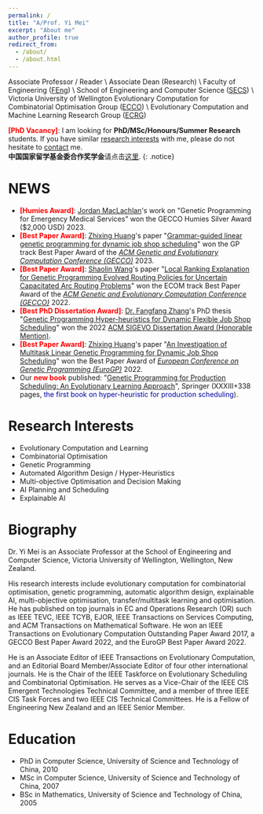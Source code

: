 ```yaml
---
permalink: /
title: "A/Prof. Yi Mei"
excerpt: "About me"
author_profile: true
redirect_from: 
  - /about/
  - /about.html
---
```


Associate Professor / Reader \\
Associate Dean (Research) \\
Faculty of Engineering ([FEng](https://www.wgtn.ac.nz/engineering)) \\
School of Engineering and Computer Science ([SECS](https://www.wgtn.ac.nz/engineering/school-of-engineering-and-computer-science)) \\
Victoria University of Wellington
Evolutionary Computation for Combinatorial Optimisation Group ([ECCO](https://vuw-ecco.netlify.app/)) \\
Evolutionary Computation and Machine Learning Research Group ([ECRG](https://ecs.wgtn.ac.nz/Groups/ECRG/WebHome)) 


<span style="color: #FF0000"><b>[PhD Vacancy]</b></span>: I am looking for <b>PhD/MSc/Honours/Summer Research</b> students. If you have similar <a href="#research-interests">research interests</a> with me, please do not hesitate to <a href="mailto:yi.mei@ecs.vuw.ac.nz">contact</a> me. <br/>
<b>中国国家留学基金委合作奖学金</b>请点击<a href="/vuw-csc/">这里</a>.
{: .notice}



NEWS
======

<ul>
<!-- <li><span style="color: #FF0000"><b>[Call for papers]</b></span>: We are organising <a href="https://meiyi1986.github.io/cec2023-esco/">The Special Session on Evolutionary Scheduling and Combinatorial Optimisation</a> at <a href="https://2023.ieee-cec.org/">IEEE Congress on Evolutionary Computation 2023</a>. Submission due date: <span style="color: #FF0000"><b>13 Jan, 2023</b></span>.</li> -->
<li><span style="color: #FF0000"><b>[Humies Award]</b></span>: <a href="https://ecs.victoria.ac.nz/Main/GradJordanMacLachlan">Jordan MacLachlan</a>'s work on "Genetic Programming for Emergency Medical Services" won the GECCO Humies Silver Award ($2,000 USD) 2023.</li>
<li><span style="color: #FF0000"><b>[Best Paper Award]</b></span>: <a href="https://ecs.victoria.ac.nz/Main/GradZhixinghuang">Zhixing Huang</a>'s paper "<a href="https://dl.acm.org/doi/10.1145/3583131.3590394">Grammar-guided linear genetic programming for dynamic job shop scheduling</a>" won the GP track Best Paper Award of the <i><a href="https://gecco-2023.sigevo.org/">ACM Genetic and Evolutionary Computation Conference (GECCO)</a></i> 2023.</li>
<li><span style="color: #FF0000"><b>[Best Paper Award]</b></span>: <a href="https://ecs.victoria.ac.nz/Main/GradShaolinWang">Shaolin Wang</a>'s paper "<a href="https://dl.acm.org/doi/10.1145/3512290.3528723">Local Ranking Explanation for Genetic Programming Evolved Routing Policies for Uncertain Capacitated Arc Routing Problems</a>" won the ECOM track Best Paper Award of the <i><a href="https://gecco-2022.sigevo.org/">ACM Genetic and Evolutionary Computation Conference (GECCO)</a></i> 2022.</li>
<!-- ![](/img/gecco2022_BP_Award_small.png) -->
<li><span style="color: #FF0000"><b>[Best PhD Dissertation Award]</b></span>: <a href="https://fangfang-zhang.github.io">Dr. Fangfang Zhang</a>'s PhD thesis "<a href="https://openaccess.wgtn.ac.nz/articles/thesis/Genetic_Programming_Hyper-heuristics_for_Dynamic_Flexible_Job_Shop_Scheduling/16528677/1">Genetic Programming Hyper-heuristics for Dynamic Flexible Job Shop Scheduling</a>" won the 2022 <a href="https://sig.sigevo.org/index.html/tiki-index.php?page=SIGEVO+Dissertation+Award#SIGEVO_Dissertation_Award">ACM SIGEVO Dissertation Award (Honorable Mention)</a>.</li>
<li><span style="color: #FF0000"><b>[Best Paper Award]</b></span>: <a href="https://ecs.wgtn.ac.nz/Main/GradZhixingHuang">Zhixing Huang</a>'s paper "<a href="https://link.springer.com/chapter/10.1007/978-3-031-02056-8_11">An Investigation of Multitask Linear Genetic Programming for Dynamic Job Shop Scheduling</a>" won the Best Paper Award of <i><a href="http://www.evostar.org/2022/eurogp/">European Conference on Genetic Programming (EuroGP)</a></i> 2022.</li>
<!-- ![](/img/eurogp2022_BP_certificate.png) -->
<li>Our <span style="color: #FF0000"><b>new book</b></span> published: "<a href="https://link.springer.com/book/10.1007/978-981-16-4859-5">Genetic Programming for Production Scheduling: An Evolutionary Learning Approach</a>", Springer (XXXIII+338 pages, <span style="color: #0000a0">the first book on hyper-heuristic for production scheduling</span>).</li>
<!-- ![](/img/gp-book-cover.jpg) -->
<!-- - I gave a **tutorial:** <a href="https://meiyi1986.github.io/cec2021-tutorial-xaigp/">**Towards Better Explainable AI Through Genetic Programming**</a> at <a href="https://cec2021.mini.pw.edu.pl">**IEEE Congress on Evolutionary Computation (CEC) 2021**</a>. [<a href="/files/xai-gp.pdf">Slides</a>] -->
</ul>

<a name="research-interests"></a>Research Interests
======
<ul>
<li>Evolutionary Computation and Learning</li>
<li>Combinatorial Optimisation</li>
<li>Genetic Programming</li>
<li>Automated Algorithm Design / Hyper-Heuristics</li>
<li>Multi-objective Optimisation and Decision Making</li>
<li>AI Planning and Scheduling</li>
<li>Explainable AI</li>
</ul>

Biography
======
Dr. Yi Mei is an Associate Professor at the School of Engineering and Computer Science, Victoria University of Wellington, Wellington, New Zealand. 

His research interests include evolutionary computation for combinatorial optimisation, genetic programming, automatic algorithm design, explainable AI, multi-objective optimisation, transfer/multitask learning and optimisation. He has published on top journals in EC and Operations Research (OR) such as IEEE TEVC, IEEE TCYB, EJOR, IEEE Transactions on Services Computing, and ACM Transactions on Mathematical Software. He won an IEEE Transactions on Evolutionary Computation Outstanding Paper Award 2017, a GECCO Best Paper Award 2022, and the EuroGP Best Paper Award 2022. 

He is an Associate Editor of IEEE Transactions on Evolutionary Computation, and an Editorial Board Member/Associate Editor of four other international journals. He is the Chair of the IEEE Taskforce on Evolutionary Scheduling and Combinatorial Optimisation. He serves as a Vice-Chair of the IEEE CIS Emergent Technologies Technical Committee, and a member of three IEEE CIS Task Forces and two IEEE CIS Technical Committees. He is a Fellow of Engineering New Zealand and an IEEE Senior Member.

Education
======
* PhD in Computer Science, University of Science and Technology of China, 2010
* MSc in Computer Science, University of Science and Technology of China, 2007
* BSc in Mathematics, University of Science and Technology of China, 2005



<!-- This is the front page of a website that is powered by the [academicpages template](https://github.com/academicpages/academicpages.github.io) and hosted on GitHub pages. [GitHub pages](https://pages.github.com) is a free service in which websites are built and hosted from code and data stored in a GitHub repository, automatically updating when a new commit is made to the respository. This template was forked from the [Minimal Mistakes Jekyll Theme](https://mmistakes.github.io/minimal-mistakes/) created by Michael Rose, and then extended to support the kinds of content that academics have: publications, talks, teaching, a portfolio, blog posts, and a dynamically-generated CV. You can fork [this repository](https://github.com/academicpages/academicpages.github.io) right now, modify the configuration and markdown files, add your own PDFs and other content, and have your own site for free, with no ads! An older version of this template powers my own personal website at [stuartgeiger.com](http://stuartgeiger.com), which uses [this Github repository](https://github.com/staeiou/staeiou.github.io). -->

<!-- A data-driven personal website
======
Like many other Jekyll-based GitHub Pages templates, academicpages makes you separate the website's content from its form. The content & metadata of your website are in structured markdown files, while various other files constitute the theme, specifying how to transform that content & metadata into HTML pages. You keep these various markdown (.md), YAML (.yml), HTML, and CSS files in a public GitHub repository. Each time you commit and push an update to the repository, the [GitHub pages](https://pages.github.com/) service creates static HTML pages based on these files, which are hosted on GitHub's servers free of charge.

Many of the features of dynamic content management systems (like Wordpress) can be achieved in this fashion, using a fraction of the computational resources and with far less vulnerability to hacking and DDoSing. You can also modify the theme to your heart's content without touching the content of your site. If you get to a point where you've broken something in Jekyll/HTML/CSS beyond repair, your markdown files describing your talks, publications, etc. are safe. You can rollback the changes or even delete the repository and start over -- just be sure to save the markdown files! Finally, you can also write scripts that process the structured data on the site, such as [this one](https://github.com/academicpages/academicpages.github.io/blob/master/talkmap.ipynb) that analyzes metadata in pages about talks to display [a map of every location you've given a talk](https://academicpages.github.io/talkmap.html).

Getting started
======
1. Register a GitHub account if you don't have one and confirm your e-mail (required!)
1. Fork [this repository](https://github.com/academicpages/academicpages.github.io) by clicking the "fork" button in the top right. 
1. Go to the repository's settings (rightmost item in the tabs that start with "Code", should be below "Unwatch"). Rename the repository "[your GitHub username].github.io", which will also be your website's URL.
1. Set site-wide configuration and create content & metadata (see below -- also see [this set of diffs](http://archive.is/3TPas) showing what files were changed to set up [an example site](https://getorg-testacct.github.io) for a user with the username "getorg-testacct")
1. Upload any files (like PDFs, .zip files, etc.) to the files/ directory. They will appear at https://[your GitHub username].github.io/files/example.pdf.  
1. Check status by going to the repository settings, in the "GitHub pages" section

Site-wide configuration
------
The main configuration file for the site is in the base directory in [_config.yml](https://github.com/academicpages/academicpages.github.io/blob/master/_config.yml), which defines the content in the sidebars and other site-wide features. You will need to replace the default variables with ones about yourself and your site's github repository. The configuration file for the top menu is in [_data/navigation.yml](https://github.com/academicpages/academicpages.github.io/blob/master/_data/navigation.yml). For example, if you don't have a portfolio or blog posts, you can remove those items from that navigation.yml file to remove them from the header. 

Create content & metadata
------
For site content, there is one markdown file for each type of content, which are stored in directories like _publications, _talks, _posts, _teaching, or _pages. For example, each talk is a markdown file in the [_talks directory](https://github.com/academicpages/academicpages.github.io/tree/master/_talks). At the top of each markdown file is structured data in YAML about the talk, which the theme will parse to do lots of cool stuff. The same structured data about a talk is used to generate the list of talks on the [Talks page](https://academicpages.github.io/talks), each [individual page](https://academicpages.github.io/talks/2012-03-01-talk-1) for specific talks, the talks section for the [CV page](https://academicpages.github.io/cv), and the [map of places you've given a talk](https://academicpages.github.io/talkmap.html) (if you run this [python file](https://github.com/academicpages/academicpages.github.io/blob/master/talkmap.py) or [Jupyter notebook](https://github.com/academicpages/academicpages.github.io/blob/master/talkmap.ipynb), which creates the HTML for the map based on the contents of the _talks directory).

**Markdown generator**

I have also created [a set of Jupyter notebooks](https://github.com/academicpages/academicpages.github.io/tree/master/markdown_generator
) that converts a CSV containing structured data about talks or presentations into individual markdown files that will be properly formatted for the academicpages template. The sample CSVs in that directory are the ones I used to create my own personal website at stuartgeiger.com. My usual workflow is that I keep a spreadsheet of my publications and talks, then run the code in these notebooks to generate the markdown files, then commit and push them to the GitHub repository.

How to edit your site's GitHub repository
------
Many people use a git client to create files on their local computer and then push them to GitHub's servers. If you are not familiar with git, you can directly edit these configuration and markdown files directly in the github.com interface. Navigate to a file (like [this one](https://github.com/academicpages/academicpages.github.io/blob/master/_talks/2012-03-01-talk-1.md) and click the pencil icon in the top right of the content preview (to the right of the "Raw | Blame | History" buttons). You can delete a file by clicking the trashcan icon to the right of the pencil icon. You can also create new files or upload files by navigating to a directory and clicking the "Create new file" or "Upload files" buttons. 

Example: editing a markdown file for a talk
![Editing a markdown file for a talk](/images/editing-talk.png)

For more info
------
More info about configuring academicpages can be found in [the guide](https://academicpages.github.io/markdown/). The [guides for the Minimal Mistakes theme](https://mmistakes.github.io/minimal-mistakes/docs/configuration/) (which this theme was forked from) might also be helpful. -->
